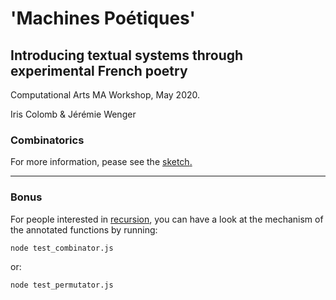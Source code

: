# 'Machines Poétiques'
## Introducing textual systems through experimental French poetry

Computational Arts MA Workshop, May 2020.

Iris Colomb & Jérémie Wenger

### Combinatorics

For more information, pease see the [sketch](combinatorics/sketch.js)[.](https://docs.google.com/presentation/d/1PesszfRm7_NBOD0qgP8QMgdDadXL1RbRLubUsQ6iPLI/edit?usp=sharing)

---

### Bonus

For people interested in [recursion](https://en.wikipedia.org/wiki/Recursion_(computer_science)), you can have a look at the mechanism of the annotated functions by running:

```zsh
node test_combinator.js
```

or:

```zsh
node test_permutator.js
```
